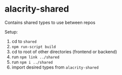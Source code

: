 # alacrity-shared

Contains shared types to use between repos

Setup:

1. cd to `shared`
2. `npm run-script build`
3. cd to root of other directories (frontend or backend)
4. run `npm link ../shared`
5. run `npm i ../shared`
6. import desired types from `alacrity-shared`
